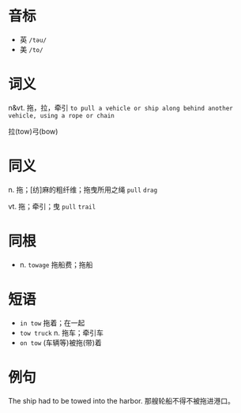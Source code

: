 # 音标

- 英 `/təu/`
- 美 `/to/`

# 词义

n&vt. 拖，拉，牵引
`to pull a vehicle or ship along behind another vehicle, using a rope or chain`



拉(tow)弓(bow)

# 同义

n. 拖；[纺]麻的粗纤维；拖曳所用之绳
`pull` `drag`

vt. 拖；牵引；曳
`pull` `trail`

# 同根

- n. `towage` 拖船费；拖船

# 短语

- `in tow` 拖着；在一起
- `tow truck` n. 拖车；牵引车
- `on tow` (车辆等)被拖(带)着

# 例句

The ship had to be towed into the harbor.
那艘轮船不得不被拖进港口。


